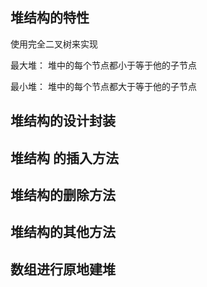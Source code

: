 ## 堆结构的特性

使用完全二叉树来实现

最大堆： 堆中的每个节点都小于等于他的子节点

最小堆： 堆中的每个节点都大于等于他的子节点





## 堆结构的设计封装



## 堆结构 的插入方法



## 堆结构的删除方法



## 堆结构的其他方法



## 数组进行原地建堆
